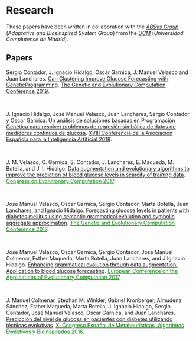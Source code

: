 
# Research
These papers have been written in collaboration with the [*ABSys Group*](http://bioinspired.dacya.ucm.es/doku.php?id=home) (*Adaptative and Biosinspired System Group*) from the [*UCM*](https://www.ucm.es/)  (*Universidad Complutense de Madrid*).


## Papers

Sergio Contador, J. Ignacio Hidalgo, Oscar Garnica, J. Manuel Velasco and Juan Lanchares. [Can Clustering Improve Glucose Forecasting with GeneticProgramming](https://www.researchgate.net/publication/334289915_Can_Clustering_Improve_Glucose_Forecasting_with_Genetic_Programming_Models/).
[The Genetic and Evolutionary Computation Conference 2019](https://gecco-2019.sigevo.org/).

<br/>

J. Ignacio Hidalgo, José Manuel Velasco, Juan Lanchares, Sergio Contador y Oscar Garnica. [Un análisis de soluciones basadas en Programación Genética para resolver problemas de regresión simbólica de datos de medidores continuos de glucosa](https://sci2s.ugr.es/caepia18/proceedings/docs/CAEPIA2018_paper_226.pdf/). [XVIII Conferencia de la Asociación Española para la Inteligencia Artificial 2018](https://sci2s.ugr.es/caepia18/).

<br/>
 

J. M. Velasco, O. Garnica, S. Contador, J. Lanchares, E. Maqueda, M. Botella, and J. I. Hidalgo. [Data augmentation
and evolutionary algorithms to improve the prediction of blood glucose levels in scarcity of training data](https://ieeexplore.ieee.org/document/7969570/). [<span style="color:green">Congress on Evolutionary Computation 2017</span>](https://www.iiia.csic.es/es/conference/ieee-congress-evolutionary-computation-2017/).

<br/>


Jose Manuel Velasco, Oscar Garnica, Sergio Contador, Marta Botella, Juan Lanchares, and Ignacio Hidalgo. [Forecasting glucose levels in patients with diabetes mellitus using semantic grammatical evolution and symbolic aggregate approximation](https://www.researchgate.net/publication/318376740_Forecasting_glucose_levels_in_patients_with_diabetes_mellitus_using_semantic_grammatical_evolution_and_symbolic_aggregate_approximation/). [<span style="color:green">The Genetic and Evolutionary Computation Conference 2017</span>](http://gecco-2017.sigevo.org/index.html/HomePage/).


<br/>


Jose Manuel Velasco, Oscar Garnica, Sergio Contador, Jose Manuel Colmenar, Esther Maqueda, Marta Botella, Juan
Lanchares, and J Ignacio Hidalgo. [Enhancing grammatical evolution through data augmentation: Application to
blood glucose forecasting](https://link.springer.com/chapter/10.1007/978-3-319-55849-3_10/). [<span style="color:green">European Conference on the Applications of Evolutionary Computation 2017</span>](http://www.evostar.org/2017/cfp_evoapps.php/).


<br/>


J. Manuel Colmenar, Stephan M. Winkler, Gabriel Kronberger, Almudena Sánchez, Esther Maqueda, Marta Botella,
J. Ignacio Hidalgo, Sergio Contador, José Manuel Velasco, Oscar Garnica, and Juan Lanchares. [Predicción del nivel
de glucosa en pacientes con diabetes utilizando técnicas evolutivas](https://www.researchgate.net/publication/326424374_Prediccion_del_nivel_de_glucosa_en_sangre_para_pacientes_con_diabetes_utilizando_tecnicas_evolutivas/). [<span style="color:green">XI Congreso Español de Metaheurísticas, Algoritmos Evolutivos y Bioinspirados 2016</span>](http://cedi2016.scie.es/).



